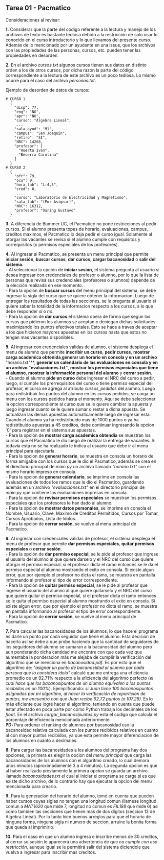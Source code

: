 ﻿## Tarea 01 - Pacmatico

Consideraciones al revisar:

**1.** Considerar que la parte del código referente a la lectura y manejo de los archivos de texto es bastante tediosa debido a la restricción de solo usar lo conocido en el curso introductorio y lo que llevamos del presente curso. Además de lo mencionado por un ayudante en una issue, que los archivos con las propiedades de las personas, cursos, etc. pueden tener las propiedades en desorden.

**2.** En el archivo *cursos.txt* algunos cursos tienen sus datos en distinto orden a los de otros cursos, por dicha razón la parte del código correspondiente a la lectura de este archivo es un poco tediosa. Lo mismo ocurre para el caso del archivo *personas.txt*.

Ejemplo de desorden de datos de cursos:
```
# CURSO 1
  {
    "disp": 77,
    "eng": "NO",
    "apr": "NO",
    "curso": "Álgebra Lineal",
     ...
    "sala_ayud": "M1",
    "campus": "San Joaquin",
    "retiro": "SI",
    "NRC": 14268,
    "profesor": [
      "Huerta Ivan",
      "Becerra Carolina"
    ]
  }
# CURSO 2
  {
    "ofr": 79,
    "ocu": 0,
    "hora_lab": "L:4,5",
    "cred": 0,
     ....
    "curso": "Laboratorio de Electricidad y Magnetismo",
    "sala_lab": "(Por Asignar)",
    "NRC": 16312,
    "profesor": "During Gustavo"
  } 
```

**3.** A diferencia de Bummer UC, el Pacmatico no pone restricciones al pedir cursos.
Si el alumno presenta topes de horario, evaluaciones, campus, creditos maximos, el Pacmatico lo deja pedir el curso igual.
Solamente al otorgar las vacantes se revisa si el alumno cumple con requisitos y correquisitos (o permisos especiales de los profesores).

**4.** Al ingresar al Pacmatico, se presenta un menu principal que permite **iniciar sesión**, **buscar cursos**, **dar cursos**, **cargar bacanosidad** o **salir del sistema**.
<br>  - Al seleccionar la opción de **iniciar sesión**, el sistema pregunta al usuario si desea ingresar con credenciales de profesor o alumno, por lo que la lista de personas que revisa sus credenciales (profesores o alumnos) depende de la elección realizada en ese momento. 
<br>  - Para la opción de **buscar cursos** del menu principal del sistema, se debe ingresar la sigla del curso que se quiere obtener la informacion. Luego de entregar los resultados de todas las secciones, se le pregunta al usuario si quiere saber la totalidad de la informacion respecto a los cursos, a lo que debe responder *si* o *no*.
<br>  - Para la opcion de **dar cursos** el sistema opera de forma que segun los cursos que pidieron los alumnos se aceptan o deniegan dichas solicitudes maximizando los puntos efectivos totales.
Esto se hace a traves de aceptar a los que hicieron mayores apuestas en los cursos hasta que estos no tengan mas vacantes disponibles.

**5.** Al ingresar con credenciales válidas de alumno, el sistema desplega el menu de alumno que permite **inscribir un curso**, **pedir cursos**, **mostrar carga academica obtenida**,**generar un horario en consola y en un archivo** "horario.txt"**, **generar un calendario de las evaluaciones en consola y en un archivo "evaluaciones.txt"**,
**mostrar los permisos especiales que tiene el alumno**,
**mostrar la información personal del alumno** y **cerrar sesión**.
<br>  - Cuando el alumno **pide un curso** debe ingresar el NRC del curso a pedir, luego, si cumple los prerrequisitos del curso o tiene permiso especial del profesor, el curso se agrega al atributo *cursos_pedidos* del alumno.
Luego para redistribuir los puntos del alumno en los cursos pedidos, se carga un menu con los cursos pedidos hasta el momento. Aqui se debe seleccionar la opcion correspondiente al curso que se le quiere cambiar la apuesta y luego ingresar cuanto se le quiere sumar o restar a dicha apuesta. 
Se actualizan las demas apuestas automaticamente luego de ingresar esta. Cuando el alumno ya ha redistribuido mas de 1000 puntos o ya ha redistribuido apuestas a 45 creditos, debe continuar ingresando la opcion '0' para registrar en el sistema sus apuestas.
<br>  - Para la opción de **mostrar carga academica obtendia** se muestran los cursos que el Pacmatico le dio luego de realizar la entrega de vacantes. Si todavia esta no se ha realizado le indica al usuario que debe ir al menu principal para ejecutarla.
<br>  - Para la opcion de **generar horario**, se muestra en consola un horario de forma amigable con los cursos que le dio el Pacmatico,
además se crea en el directorio principal de *main.py* un archivo llamado *"horario.txt"* con el mismo horario 
impreso en consola.
<br>  - Para la opcion de **generar calendario**, se imprime en consola las evaluaciones de todos los ramos que le dio el Pacmatico, 
guardando además en un archivo *"evaluaciones.txt"* en el directorio principal de *main.py* que contiene las evaluaciones impresas en consola.
<br>  - Para la opcion de **revisar permisos especiales** se muestran los permisos especiales que los profesores le han dado al alumno.
<br>  - Para la opcion de **mostrar datos personales**, se imprime en consola el Nombre, Usuario, Clave, Maximo de Creditos Permitidos, Cursos por Tomar, Cursos Aprobados, Lista de Idolos.
<br>  - Para la opción de **cerrar sesión**, se vuelve al menu principal de Pacmatico.

**6.** Al ingresar con credenciales válidas de profesor, el sistema desplega el menu de profesor que permite **dar permisos especiales**, **quitar permisos especiales** o **cerrar sesión**.
<br>  - Para la opción de **dar permiso especial**, se le pide al profesor que ingrese el usuario del alumno al que quiere darselo y el NRC del curso que quiere otorgar el permiso especial. 
si el profesor dicta el ramo entonces se le da el permiso especial al alumno mostrando el exito en consola. Si existe algun error, que por ejemplo el profesor no dicta el ramo, se muestra en pantalla informando al profesor el tipo de error correspondiente.
<br>  - Para la opción de **quitar permiso especial**, se le pide al profesor que ingrese el usuario del alumno al que quiere quitarselo y el NRC del curso que quiere quitar el permiso especial, 
si el profesor dicta el ramo entonces se le quita el permiso especial al alumno mostrando el exito en consola. Si existe algun error, que por ejemplo el profesor no dicta el ramo, se muestra en pantalla informando al profesor el tipo de error correspondiente.
<br>  - Para la opción de **cerrar sesión**, se vuelve al menu principal de Pacmatico.

**7.** Para calcular las bacanosidades de los alumnos, lo que hace el programa es darle un punto por cada 
seguidor que tiene el alumno. Esta decisión de hacerlo así se debe a que probe haciendo que la cantidad de seguidores de los seguidores del alumno se sumaran a la bacanosidad del alumno pero aun ponderando dicha cantidad me encontre con que cada vez que aumentaba la ponderacion más me alejaba de cumplir la verificación del algoritmo que se menciona en *bacanosidad.pdf*.
Es por esto que el algoritmo de: *"asignar un punto de bacanosidad al alumno por cada persona que lo considera ídolo"* calculé que me entrega una eficiencia promedio de un 92.71% respecto a la eficiencia del algoritmo perfecto (*el cual hace que los bacanosipuntos de un alumno equivalen a los puntos recibidos en un 100%*). 
Ejemplificando: *si Juan tiene 100 bacanosipuntos asignados por mi algoritmo, al hacer la verificación de repartición de puntos, me encuentro con que Juan recibe 92,72 puntos (o 107,28)*. Es lo más eficiente que logré hacer el algoritmo, teniendo en cuenta que puede estar afectado en poca parte por cómo Python trabaja los decimales de los *float*.
En el archivo *cargar_bacanosipuntos.py* esta 
el codigo que calcula el porcentaje de eficiencia mencionada anteriormente.
<br>**PD:** Para ordenar el ranking de alumnos por bacanosidad uso la bacanosidad relativa calculada con los puntos recibidos relativos en cuanto al con mayor puntos recibidos, ya que esta permite mayor diferenciacion de los alumnos en cuanto a decimales.

**8.** Para cargar las bacanosidades a los alumnos del programa hay dos opciones, la primera es elegir la opcion del *menu principal* que carga las bacanosidades de los alumnos con el algoritmo creado,
 lo cual demora unos minutos (aproximadamente 3 a 4 minutos). La segunda opcion es que al haber realizado previamente la primera opcion se guarda un archivo llamado *bacanosidades.txt* el cual al iniciar el programa se carga si es que existe dicho archivo, de lo contrario
 hay que ejecutar la opcion del menu mencionada para crearlo.

**9.** Para la generacion del horario del alumno, tomé en cuenta que pueden haber cursos cuyas siglas no tengan una longitud comun (llamese longitud comun a *MAT1620* que mide 7, longitud no comun es *FIL188* que mide 6) asi como tambien las secciones que tienen mas de dos digitos (seccion 12 de Algebra Lineal).
Por lo tanto hice buenos arreglos para que el horario de ninguna forma, ninguna sigla ni numero de seccion, arruine la bonita forma que queda al imprimirlo.

**10.** Para el caso en que un alumno ingresa e inscribe menos de 30 creditos, al cerrar su sesión le aparecerá una advertencia de que *no cumple con esa restricción*, aunque igual se le permitirá salir del sistema diciendole que vuelva a ingresar para inscribir mas creditos.